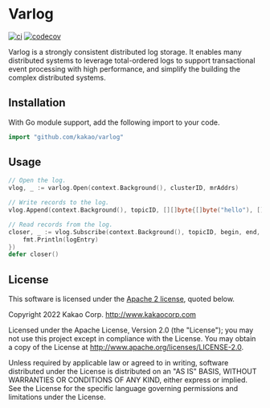 # Varlog 

[![ci](https://github.com/kakao/varlog/actions/workflows/ci.yaml/badge.svg?branch=main)](https://github.com/kakao/varlog/actions?query=workflow%3Aci+branch%3Amain)
[![codecov](https://codecov.io/gh/kakao/varlog/branch/main/graph/badge.svg?token=E6ULNVKEZM)](https://codecov.io/gh/kakao/varlog)


Varlog is a strongly consistent distributed log storage. It enables many
distributed systems to leverage total-ordered logs to support transactional
event processing with high performance, and simplify the building the complex
distributed systems.

## Installation

With Go module support, add the following import to your code.

```go
import "github.com/kakao/varlog"
```

## Usage

```go
// Open the log.
vlog, _ := varlog.Open(context.Background(), clusterID, mrAddrs)

// Write records to the log.
vlog.Append(context.Background(), topicID, [][]byte{[]byte("hello"), []byte("varlog")})

// Read records from the log.
closer, _ := vlog.Subscribe(context.Background(), topicID, begin, end, func(logEntry varlogpb.LogEntry, err error) {
    fmt.Println(logEntry)
})
defer closer()
```

## License

This software is licensed under the [Apache 2 license](LICENSE), quoted below.

Copyright 2022 Kakao Corp. <http://www.kakaocorp.com>

Licensed under the Apache License, Version 2.0 (the "License"); you may not use
this project except in compliance with the License. You may obtain a copy of
the License at http://www.apache.org/licenses/LICENSE-2.0.

Unless required by applicable law or agreed to in writing, software distributed
under the License is distributed on an "AS IS" BASIS, WITHOUT WARRANTIES OR
CONDITIONS OF ANY KIND, either express or implied. See the License for the
specific language governing permissions and limitations under the License.
